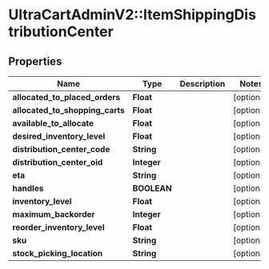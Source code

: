 # UltraCartAdminV2::ItemShippingDistributionCenter

## Properties
Name | Type | Description | Notes
------------ | ------------- | ------------- | -------------
**allocated_to_placed_orders** | **Float** |  | [optional] 
**allocated_to_shopping_carts** | **Float** |  | [optional] 
**available_to_allocate** | **Float** |  | [optional] 
**desired_inventory_level** | **Float** |  | [optional] 
**distribution_center_code** | **String** |  | [optional] 
**distribution_center_oid** | **Integer** |  | [optional] 
**eta** | **String** |  | [optional] 
**handles** | **BOOLEAN** |  | [optional] 
**inventory_level** | **Float** |  | [optional] 
**maximum_backorder** | **Integer** |  | [optional] 
**reorder_inventory_level** | **Float** |  | [optional] 
**sku** | **String** |  | [optional] 
**stock_picking_location** | **String** |  | [optional] 


